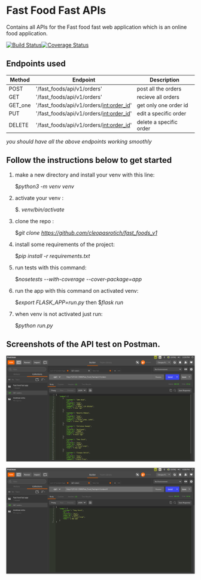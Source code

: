 # Fast Food Fast APIs

Contains all APIs for the Fast food fast web application which is an online food application.

[![Build Status](https://travis-ci.org/cleopasrotich/fast_foods_v1.svg?branch=master)](https://travis-ci.org/cleopasrotich/fast_foods_v1)[![Coverage Status](https://coveralls.io/repos/github/cleopasrotich/fast_foods_v1/badge.svg)](https://coveralls.io/github/cleopasrotich/fast_foods_v1)


## Endpoints used

| Method  | Endpoint | Description |
| ------- | -------  | ----------- |
| POST    | '/fast_foods/api/v1/orders' | post all the orders |
| GET     | '/fast_foods/api/v1/orders' | recieve all orders |
| GET_one | '/fast_foods/api/v1/orders/<int:order_id>' | get only one order id |
| PUT     | '/fast_foods/api/v1/orders/<int:order_id>' | edit a specific order |
| DELETE  | '/fast_foods/api/v1/orders/<int:order_id>' | delete a specific order |


*you should have all the above endpoints working smoothly*

## Follow the instructions below to get started

1. make a new directory and install your venv with this line:

   $*python3 -m venv venv*

1. activate your venv :

    $. *venv/bin/activate*

1. clone the repo :

    $*git clone https://github.com/cleopasrotich/fast_foods_v1*

1. install some requirements of the project:

    $*pip install -r requirements.txt*

1. run tests with this command:

    $*nosetests --with-coverage --cover-package=app*

1. run the app with this command on activated venv:

    $*export FLASK_APP=run.py* then
    $*flask run*

1. when venv is not activated just run:

    $*python run.py*

## Screenshots of the API test on Postman.

![GEt_all](pics/Get_all.png)

![GEt_one](pics/get_one.png)
